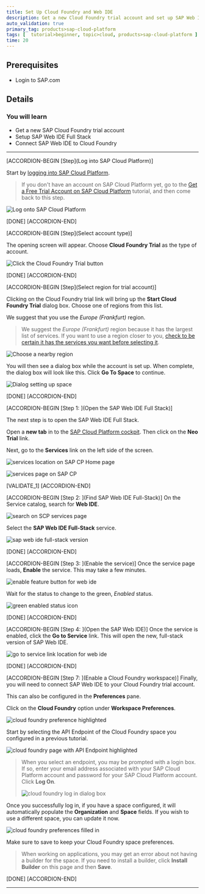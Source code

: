 ```yaml
---
title: Set Up Cloud Foundry and Web IDE
description: Get a new Cloud Foundry trial account and set up SAP Web IDE Full Stack for development
auto_validation: true
primary_tag: products>sap-cloud-platform
tags: [  tutorial>beginner, topic>cloud, products>sap-cloud-platform ]
time: 20
---
```


## Prerequisites  
 - Login to SAP.com

## Details
### You will learn  
  - Get a new SAP Cloud Foundry trial account
  - Setup SAP Web IDE Full Stack
  - Connect SAP Web IDE to Cloud Foundry


---

[ACCORDION-BEGIN [Step](Log into SAP Cloud Platform)]

Start by [logging into SAP Cloud Platform](https://account.hanatrial.ondemand.com/).

>If you don't have an account on SAP Cloud Platform yet, go to the [Get a Free Trial Account on SAP Cloud Platform](https://www.sap.com/developer/tutorials/hcp-create-trial-account.html) tutorial, and then come back to this step.

![Log onto SAP Cloud Platform](1c.png)

[DONE]
[ACCORDION-END]

[ACCORDION-BEGIN [Step](Select account type)]

The opening screen will appear.  Choose **Cloud Foundry Trial** as the type of account.

![Click the Cloud Foundry Trial button](2a.png)

[DONE]
[ACCORDION-END]

[ACCORDION-BEGIN [Step](Select region for trial account)]

Clicking on the Cloud Foundry trial link will bring up the **Start Cloud Foundry Trial** dialog box.  Choose one of regions from this list.    

We suggest that you use the _Europe (Frankfurt)_ region.  

> We suggest the _Europe (Frankfurt)_ region because it has the largest list of services.  If you want to use a region closer to you, [check to be certain it has the services you want before selecting it](https://help.sap.com/doc/aa1ccd10da6c4337aa737df2ead1855b/Cloud/en-US/3b642f68227b4b1398d2ce1a5351389a.html?3b642f68227b4b1398d2ce1a5351389a.html).

![Choose a nearby region](2b.png)

You will then see a dialog box while the account is set up.  When complete, the dialog box will look like this.  Click **Go To Space** to continue.

![Dialog setting up space](2c.png)

[DONE]
[ACCORDION-END]

[ACCORDION-BEGIN [Step 1: ](Open the SAP Web IDE Full Stack)]

The next step is to open the SAP Web IDE Full Stack.

Open a **new tab** in to the [SAP Cloud Platform cockpit](https://account.hanatrial.ondemand.com/).  Then click on the **Neo Trial** link.

Next, go to the **Services** link on the left side of the screen.

![services location on SAP CP Home page](1.png)

![services page on SAP CP](2.png)

[VALIDATE_1]
[ACCORDION-END]

[ACCORDION-BEGIN [Step 2: ](Find SAP Web IDE Full-Stack)]
On the Service catalog, search for **Web IDE**.

![search on SCP services page](3.png)

Select the **SAP Web IDE Full-Stack** service.

![sap web ide full-stack version](4.png)

[DONE]
[ACCORDION-END]


[ACCORDION-BEGIN [Step 3: ](Enable the service)]
Once the service page loads, **Enable** the service. This may take a few minutes.

![enable feature button for web ide](5.png)

Wait for the status to change to the green, _Enabled_ status.

![green enabled status icon](5b.png)

[DONE]
[ACCORDION-END]

[ACCORDION-BEGIN [Step 4: ](Open the SAP Web IDE)]
Once the service is enabled, click the **Go to Service** link. This will open the new, full-stack version of SAP Web IDE.

![go to service link location for web ide](6.png)

[DONE]
[ACCORDION-END]

[ACCORDION-BEGIN [Step 7: ](Enable a Cloud Foundry workspace)]
Finally, you will need to connect SAP Web IDE to your Cloud Foundry trial account.

This can also be configured in the **Preferences** pane.

Click on the **Cloud Foundry** option under **Workspace Preferences**.

![cloud foundry preference highlighted](8.png)

Start by selecting the API Endpoint of the Cloud Foundry space you configured in a previous tutorial.

![cloud foundry page with API Endpoint highlighted](9.png)

>When you select an endpoint, you may be prompted with a login box. If so, enter your email address associated with your SAP Cloud Platform account and password for your SAP Cloud Platform account. Click **Log On**.
>
>![cloud foundry log in dialog box](10.png)

Once you successfully log in, if you have a space configured, it will automatically populate the **Organization** and **Space** fields. If you wish to use a different space, you can update it now.

![cloud foundry preferences filled in](11.png)

Make sure to save to keep your Cloud Foundry space preferences.

>When working on applications, you may get an error about not having a builder for the space. If you need to install a builder, click **Install Builder** on this page and then **Save**.

[DONE]
[ACCORDION-END]



---
